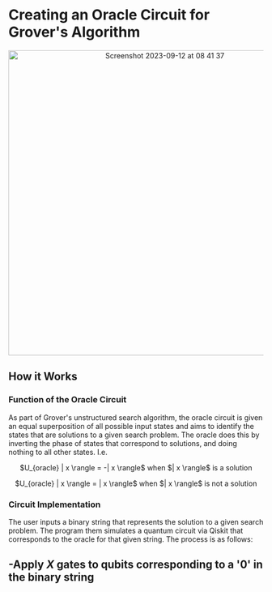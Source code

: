 # Creating an Oracle Circuit for Grover's Algorithm
<p align="center">
  <img width="602" alt="Screenshot 2023-09-12 at 08 41 37" src="https://github.com/matt-jung/oracle-for-grovers-algorithm/assets/133035195/6b601b13-9a38-43e6-bd98-5952cd7c5f37">
</p>

## How it Works
### Function of the Oracle Circuit
As part of Grover's unstructured search algorithm, the oracle circuit is given an equal superposition of all possible input states and aims to identify the states that are solutions to a given search problem. The oracle does this by inverting the phase of states that correspond to solutions, and doing nothing to all other states. I.e.

<p align="center">
  $U_{oracle} | x \rangle = -| x \rangle$ when $| x \rangle$ is a solution
</p>
<p align="center">
  $U_{oracle} | x \rangle = | x \rangle$ when $| x \rangle$ is not a solution
</p>

### Circuit Implementation
The user inputs a binary string that represents the solution to a given search problem. The program them simulates a quantum circuit via Qiskit that corresponds to the oracle for that given string. The process is as follows:

-Apply $X$ gates to qubits corresponding to a '0' in the binary string
-
